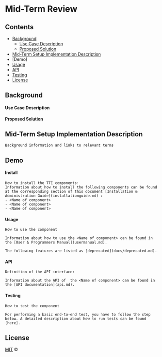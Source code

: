 # Mid-Term Review

## Contents

-   [Background](#background)
    -   [Use Case Description](#use-case-description)
    -   [Proposed Solution](#proposed-solution)
-   [Mid-Term Setup Implementation Description](#mid-term-setup-implementation-description)
-   [Demo]
-   [Usage](#usage)
-   [API](#api)
-   [Testing](#testing)
-   [License](#license)

## Background

#### Use Case Description

#### Proposed Solution

## Mid-Term Setup Implementation Description 
```
Background information and links to relevant terms
```
## Demo
#### Install

```
How to install the TTE components:
Information about how to install the following components can be found at the corresponding section of this document [Installation & Administration Guide](installationguide.md) :
- <Name of component>
- <Name of component>
- <Name of component>
```

#### Usage

```
How to use the component

Information about how to use the <Name of component> can be found in the [User & Programmers Manual](usermanual.md).

The following features are listed as [deprecated](docs/deprecated.md).
```

#### API

```
Definition of the API interface:

Information about the API of  the <Name of component> can be found in the [API documentation](api.md).

```

#### Testing

```
How to test the component

For performing a basic end-to-end test, you have to follow the step below. A detailed description about how to run tests can be found [here].
```



## License

[MIT](LICENSE) © <TTE>
